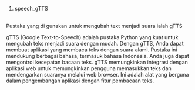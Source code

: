 1. speech_gTTS
<br>
Pustaka yang di gunakan untuk mengubah text menjadi suara ialah gTTS

gTTS (Google Text-to-Speech) adalah pustaka Python yang kuat untuk mengubah teks menjadi suara dengan mudah. Dengan gTTS, Anda dapat membuat aplikasi yang membaca teks dengan suara alami. Pustaka ini mendukung berbagai bahasa, termasuk bahasa Indonesia. Anda juga dapat mengontrol kecepatan bacaan teks. gTTS memungkinkan integrasi dengan aplikasi web untuk memungkinkan pengguna memasukkan teks dan mendengarkan suaranya melalui web browser. Ini adalah alat yang berguna dalam pengembangan aplikasi dengan fitur pembacaan teks.